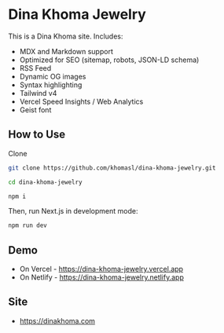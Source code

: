 # Dina Khoma Jewelry

This is a Dina Khoma site. Includes:

- MDX and Markdown support
- Optimized for SEO (sitemap, robots, JSON-LD schema)
- RSS Feed
- Dynamic OG images
- Syntax highlighting
- Tailwind v4
- Vercel Speed Insights / Web Analytics
- Geist font

## How to Use
Clone

```bash
git clone https://github.com/khomasl/dina-khoma-jewelry.git
```

```bash
cd dina-khoma-jewelry
```

```bash
npm i
```

Then, run Next.js in development mode:

```bash
npm run dev
```

## Demo
  - On Vercel  - https://dina-khoma-jewelry.vercel.app
  - On Netlify - https://dina-khoma-jewelry.netlify.app

## Site
  - https://dinakhoma.com